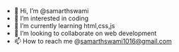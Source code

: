 - 👋 Hi, I’m @samarthswami
- 👀 I’m interested in coding 
- 🌱 I’m currently learning html,css,js
- 💞️ I’m looking to collaborate on web development 
- 📫 How to reach me @samarthswami1016@gmail.com 

<!---
samarthswami/samarthswami is a ✨ special ✨ repository because its `README.md` (this file) appears on your GitHub profile.
You can click the Preview link to take a look at your changes.
--->
